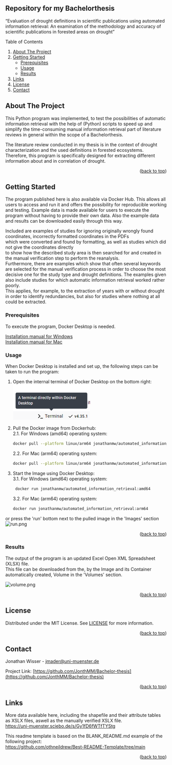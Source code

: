 ## Repository for my Bachelorthesis
“Evaluation of drought definitions in scientific publications using automated information retrieval:  An examination of the methodology and accuracy of scientific publications in forested areas on drought”

<a id="readme-top"></a>
<!-- TABLE OF CONTENTS -->
  <summary>Table of Contents</summary>
  <ol>
    <li>
      <a href="#about-the-project">About The Project</a>
    </li>
    <li>
      <a href="#getting-started">Getting Started</a>
      <ul>
        <li><a href="#prerequisites">Prerequisites</a></li>
        <li><a href="#usage">Usage</a></li>
        <li><a href="#results">Results</a></li>
      </ul>
    </li>
    <li><a href="#links">Links</a></li>
    <li><a href="#license">License</a></li>
    <li><a href="#contact">Contact</a></li>
  </ol>

## About The Project

This Python program was implemented, to test the possibilities of automatic information retrieval with the help of (Python) scripts to speed up 
and simplify the time-consuming manual
information retrieval part of literature reviews in general within the scope of a Bachelorthesis.

The literature review conducted in my thesis is in the context of drought characterization and the used definitions in forested ecosystems.
Therefore, this program is specifically designed for extracting different information about and in correlation of drought.


<p align="right">(<a href="#readme-top">back to top</a>)</p>

## Getting Started

The program published here is also available via Docker Hub. This allows all users to access and run it and offers the possibility for reproducible working and testing. 
Example data is made available for users to execute the program without having to provide their own data. Also the example data and results can be downloaded easily through this way.

Included are examples of studies for ignoring originally wrongly found coordinates, incorrectly formatted coordinates in the PDFs  
which were converted and found by formatting, as well as studies which did not give the coordinates directly  
to show how the described study area is then searched for and created in the manual verification step to perform the reanalysis.  
Furthermore, there are examples which show that often several keywords are selected for the manual verification process in order to choose the most decisive one for the study type and drought definitions.
The examples given also include studies for which automatic information retrieval worked rather poorly.   
This applies, for example, to the extraction of years with or without drought in order to identify redundancies, but also for studies where nothing at all could be extracted.

### Prerequisites

To execute the program, Docker Desktop is needed.

[Installation manual for Windows](https://docs.docker.com/desktop/setup/install/windows-install/)  
[Installation manual for Mac](https://docs.docker.com/desktop/setup/install/mac-install/)
  
### Usage

When Docker Desktop is installed and set up, the following steps can be taken to run the program:

1. Open the internal terminal of Docker Desktop on the bottom right:  
   ![Internal Docker Desktop Terminal](Terminal.png)


2. Pull the Docker image from Dockerhub:  
    2.1. For Windows (amd64) operating system:
    ```sh
    docker pull --platform linux/arm64 jonathanmw/automated_information_retrieval:amd64  
    ```
    2.2. For Mac (arm64) operating system:  
    ```sh
    docker pull --platform linux/arm64 jonathanmw/automated_information_retrieval:arm64
    ```

   
3. Start the Image using Docker Desktop:  
   3.1. For Windows (amd64) operating system:
   ```sh
    docker run jonathanmw/automated_information_retrieval:amd64  
    ```
   3.2. For Mac (arm64) operating system:  
    ```sh 
    docker run jonathanmw/automated_information_retrieval:arm64
    ```

or press the 'run' bottom next to the pulled image in the 'Images' section  
![run.png](run.png)



<p align="right">(<a href="#readme-top">back to top</a>)</p>

### Results

The output of the program is an updated Excel Open XML Spreadsheet (XLSX) file.  
This file can be downloaded from the, by the Image and its Container automatically created, Volume in the 'Volumes' section. 

![volume.png](volume.png)


<p align="right">(<a href="#readme-top">back to top</a>)</p>

<!-- LICENSE -->
## License

Distributed under the MIT License. See [LICENSE](https://github.com/JonthMM/Bachelor-thesis/blob/main/LICENSE) for more information.

<p align="right">(<a href="#readme-top">back to top</a>)</p>

<!-- CONTACT -->
## Contact

Jonathan Wisser - jmader@uni-muenster.de

Project Link: [https://github.com/JonthMM/Bachelor-thesis](https://github.com/JonthMM/Bachelor-thesis)

<p align="right">(<a href="#readme-top">back to top</a>)</p>

<!-- LINKS -->
## Links

More data available here, including the shapefile and their attribute tables as XSLX files, aswell as the manually verified XSLX file.  
https://uni-muenster.sciebo.de/s/Gy1fD6fWTfTYStg

This readme template is based on the BLANK_README.md example of the following project:  
https://github.com/othneildrew/Best-README-Template/tree/main

<p align="right">(<a href="#readme-top">back to top</a>)</p>